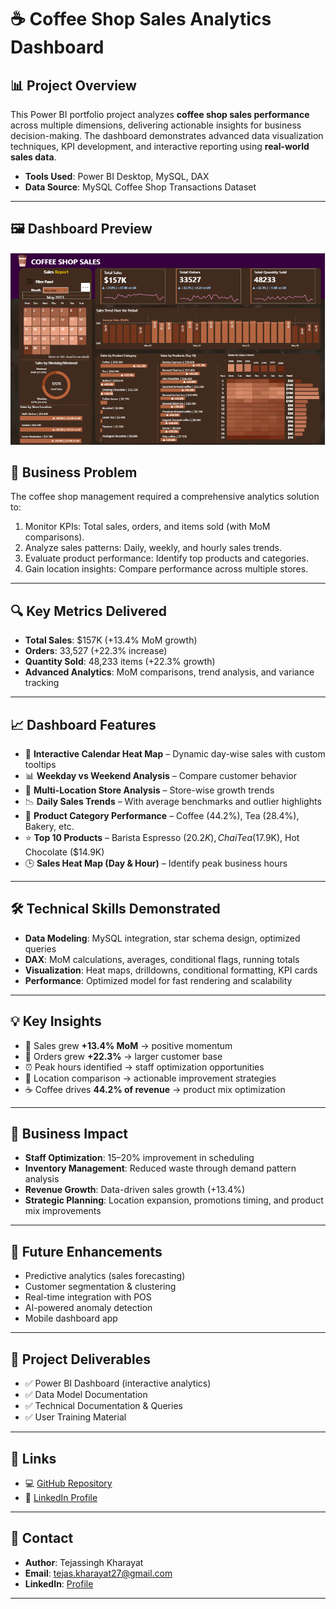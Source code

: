 # ☕ Coffee Shop Sales Analytics Dashboard

## 📊 Project Overview
This Power BI portfolio project analyzes **coffee shop sales performance** across multiple dimensions, delivering actionable insights for business decision-making. The dashboard demonstrates advanced data visualization techniques, KPI development, and interactive reporting using **real-world sales data**.

- **Tools Used**: Power BI Desktop, MySQL, DAX
- **Data Source**: MySQL Coffee Shop Transactions Dataset

---
## 🖼️ Dashboard Preview
![Coffee Shop Sales Dashboard](Coffee%20Shop%20Dashboard.png)

## 🎯 Business Problem
The coffee shop management required a comprehensive analytics solution to:
1. Monitor KPIs: Total sales, orders, and items sold (with MoM comparisons).
2. Analyze sales patterns: Daily, weekly, and hourly sales trends.
3. Evaluate product performance: Identify top products and categories.
4. Gain location insights: Compare performance across multiple stores.

---

## 🔍 Key Metrics Delivered
- **Total Sales**: $157K (+13.4% MoM growth)  
- **Orders**: 33,527 (+22.3% increase)  
- **Quantity Sold**: 48,233 items (+22.3% growth)  
- **Advanced Analytics**: MoM comparisons, trend analysis, and variance tracking  

---

## 📈 Dashboard Features
- 📅 **Interactive Calendar Heat Map** – Dynamic day-wise sales with custom tooltips  
- 📊 **Weekday vs Weekend Analysis** – Compare customer behavior  
- 🏪 **Multi-Location Store Analysis** – Store-wise growth trends  
- 📉 **Daily Sales Trends** – With average benchmarks and outlier highlights  
- 🍵 **Product Category Performance** – Coffee (44.2%), Tea (28.4%), Bakery, etc.  
- ⭐ **Top 10 Products** – Barista Espresso ($20.2K), Chai Tea ($17.9K), Hot Chocolate ($14.9K)  
- 🕒 **Sales Heat Map (Day & Hour)** – Identify peak business hours  

---

## 🛠️ Technical Skills Demonstrated
- **Data Modeling**: MySQL integration, star schema design, optimized queries  
- **DAX**: MoM calculations, averages, conditional flags, running totals  
- **Visualization**: Heat maps, drilldowns, conditional formatting, KPI cards  
- **Performance**: Optimized model for fast rendering and scalability  

---

## 💡 Key Insights
- 🚀 Sales grew **+13.4% MoM** → positive momentum  
- 👥 Orders grew **+22.3%** → larger customer base  
- ⏰ Peak hours identified → staff optimization opportunities  
- 🏪 Location comparison → actionable improvement strategies  
- ☕ Coffee drives **44.2% of revenue** → product mix optimization  

---

## 🎯 Business Impact
- **Staff Optimization**: 15–20% improvement in scheduling  
- **Inventory Management**: Reduced waste through demand pattern analysis  
- **Revenue Growth**: Data-driven sales growth (+13.4%)  
- **Strategic Planning**: Location expansion, promotions timing, and product mix improvements  

---

## 🚀 Future Enhancements
- Predictive analytics (sales forecasting)  
- Customer segmentation & clustering  
- Real-time integration with POS  
- AI-powered anomaly detection  
- Mobile dashboard app  

---

## 📂 Project Deliverables
- ✅ Power BI Dashboard (interactive analytics)  
- ✅ Data Model Documentation  
- ✅ Technical Documentation & Queries  
- ✅ User Training Material  

---

## 🔗 Links
- 💻 [GitHub Repository](https://github.com/TejasKharayat21/CoffeeShop-Sales-Report)
- 🔗 [LinkedIn Profile](https://www.linkedin.com/in/tejas-kharayat-a4701b30b/)  

---

## 📧 Contact
- **Author**: Tejassingh Kharayat  
- **Email**: tejas.kharayat27@gmail.com  
- **LinkedIn**: [Profile](https://www.linkedin.com/in/tejas-kharayat-a4701b30b/)  

---
